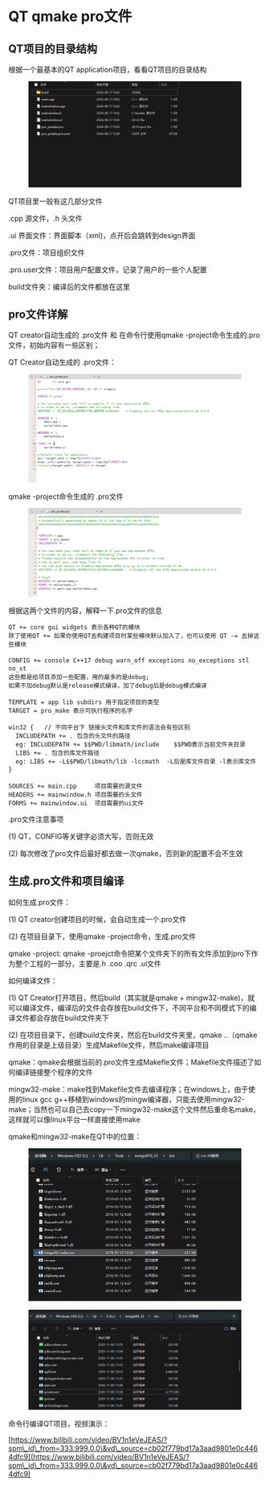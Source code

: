 # QT qmake pro文件

## QT项目的目录结构

根据一个最基本的QT application项目，看看QT项目的目录结构

<figure><img src="../.gitbook/assets/image (18) (1).png" alt=""><figcaption></figcaption></figure>

QT项目里一般有这几部分文件

.cpp 源文件，.h 头文件

.ui 界面文件：界面脚本（xml)，点开后会跳转到design界面

.pro文件：项目组织文件

.pro.user文件：项目用户配置文件，记录了用户的一些个人配置

build文件夹：编译后的文件都放在这里



## pro文件详解

QT creator自动生成的 .pro文件 和 在命令行使用qmake -project命令生成的.pro文件，初始内容有一些区别；



QT Creator自动生成的 .pro文件：

<figure><img src="../.gitbook/assets/image (19) (1).png" alt=""><figcaption></figcaption></figure>

qmake -project命令生成的 .pro文件

<figure><img src="../.gitbook/assets/image (16) (1).png" alt=""><figcaption></figcaption></figure>

根据这两个文件的内容，解释一下.pro文件的信息

```properties
QT += core gui widgets 表示各种QT的模块
除了使用QT += 如果你使用QT去构建项目时某些模块默认加入了，也可以使用 QT -= 去掉这些模块
  
CONFIG += console C++17 debug warn_off exceptions no_exceptions stl no_st 
这些都是给项目添加一些配置，用的最多的是debug;
如果不加debug默认是release模式编译，加了debug后是debug模式编译

TEMPLATE = app lib subdirs 用于指定项目的类型
TARGET = pro_make 表示可执行程序的名字

win32 {   // 不同平台下 链接头文件和库文件的语法会有些区别
  INCLUDEPATH += . 包含的头文件的路径 
  eg: INCLUDEPATH += $$PWD/libmath/include    $$PWD表示当前文件夹目录
  LIBS += . 包含的库文件路径 
  eg: LIBS += -L$$PWD/libmath/lib -lccmath  -L后是库文件目录 -l表示库文件
}
  
SOURCES += main.cpp     项目需要的源文件
HEADERS += mainwindow.h 项目需要的头文件
FORMS += mainwindow.ui  项目需要的ui文件
```



.pro文件注意事项

(1) QT，CONFIG等关键字必须大写，否则无效

(2) 每次修改了pro文件后最好都去做一次qmake，否则新的配置不会不生效





## 生成.pro文件和项目编译

如何生成.pro文件：

(1) QT creator创建项目的时候，会自动生成一个.pro文件

(2) 在项目目录下，使用qmake -project命令，生成.pro文件

qmake -project: qmake -proejct命令把某个文件夹下的所有文件添加到pro下作为整个工程的一部分，主要是.h .coo .qrc .ui文件



如何编译文件：

(1) QT Creator打开项目，然后build（其实就是qmake + mingw32-make)，就可以编译文件，编译后的文件会存放在build文件下，不同平台和不同模式下的编译文件都会存放在build文件夹下

(2) 在项目目录下，创建build文件夹，然后在build文件夹里，qmake ..（qmake作用的目录是上级目录）生成Makefile文件，然后make编译项目

qmake：qmake会根据当前的.pro文件生成Makefle文件；Makefile文件描述了如何编译链接整个程序的文件

mingw32-make：make找到Makefile文件去编译程序；在windows上，由于使用的linux gcc g++移植到windows的mingw编译器，只能去使用mingw32-make；当然也可以自己去copy一下mingw32-make这个文件然后重命名make，这样就可以像linux平台一样直接使用make



qmake和mingw32-make在QT中的位置：

<figure><img src="../.gitbook/assets/image (20).png" alt=""><figcaption></figcaption></figure>

<figure><img src="../.gitbook/assets/image (13) (1).png" alt=""><figcaption></figcaption></figure>



命令行编译QT项目，视频演示：

[https://www.bilibili.com/video/BV1n1eVeJEAS/?spm\_id\_from=333.999.0.0\&vd\_source=cb02f779bd17a3aad9801e0c4464dfc9](https://www.bilibili.com/video/BV1n1eVeJEAS/?spm\_id\_from=333.999.0.0\&vd\_source=cb02f779bd17a3aad9801e0c4464dfc9)





&#x20;&#x20;
